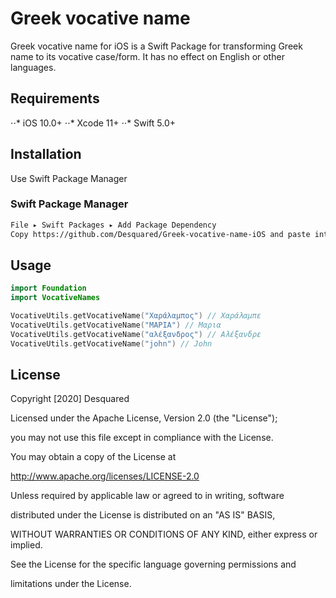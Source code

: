 #  Greek vocative name

Greek vocative name for iOS is a Swift Package for transforming Greek name to its vocative case/form. It has no effect on English or other languages.

## Requirements

⋅⋅* iOS 10.0+
⋅⋅* Xcode 11+
⋅⋅* Swift 5.0+

## Installation

Use Swift Package Manager

### Swift Package Manager

```bash
File ▸ Swift Packages ▸ Add Package Dependency
Copy https://github.com/Desquared/Greek-vocative-name-iOS and paste into the combined search/input box.
```
## Usage

```Swift
import Foundation
import VocativeNames

VocativeUtils.getVocativeName("Χαράλαμπος") // Χαράλαμπε
VocativeUtils.getVocativeName("ΜΑΡΙΑ") // Μαρια
VocativeUtils.getVocativeName("αλέξανδρος") // Αλέξανδρε
VocativeUtils.getVocativeName("john") // John
```

## License
Copyright [2020] Desquared

Licensed under the Apache License, Version 2.0 (the "License");

you may not use this file except in compliance with the License.

You may obtain a copy of the License at

http://www.apache.org/licenses/LICENSE-2.0

Unless required by applicable law or agreed to in writing, software

distributed under the License is distributed on an "AS IS" BASIS,

WITHOUT WARRANTIES OR CONDITIONS OF ANY KIND, either express or implied.

See the License for the specific language governing permissions and

limitations under the License.

